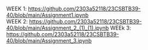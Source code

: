 WEEK 1: https://github.com/2303a52118/23CSBTB39-40/blob/main/Assignment1.ipynb                                      
WEEK 2: https://github.com/2303a52118/23CSBTB39-40/blob/main/Assignment_2_(1)_(1).ipynb                                         WEEk 3: https://github.com/2303a52118/23CSBTB39-40/blob/main/Assignment_3.ipynb                                                 
